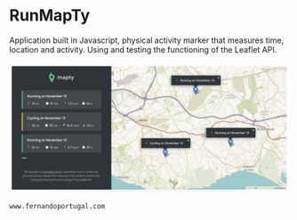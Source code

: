 # RunMapTy

Application built in Javascript, physical activity marker that measures time, location and activity. Using and testing the functioning of the Leaflet API.

![image](https://github.com/fernandogiroto/RunMapTy/blob/main/runmapty.png?raw=true)
```
www.fernandoportugal.com
